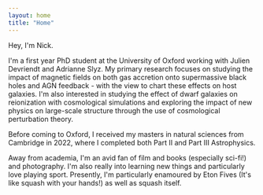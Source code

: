 ```yaml
---
layout: home
title: "Home"
---
```


Hey, I'm Nick.

I'm a first year PhD student at the University of Oxford working with Julien Devriendt and Adrianne Slyz.
My primary research focuses on studying the impact of magnetic fields on both gas accretion onto supermassive black holes and AGN feedback - with the view to chart these effects on host galaxies. I'm also interested in studying the effect of dwarf galaxies on reionization with cosmological simulations and exploring the impact of new physics on large-scale structure through the use of cosmological perturbation theory.

Before coming to Oxford, I received my masters in natural sciences from Cambridge in 2022, where I completed both Part II and Part III Astrophysics.

Away from academia, I'm an avid fan of film and books (especially sci-fi!) and photography. I'm also really into learning new things and particularly love playing sport. Presently, I'm particularly enamoured by Eton Fives (It's like squash with your hands!) as well as squash itself.
